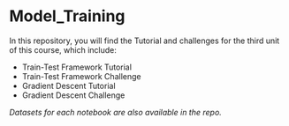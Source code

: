 # Model_Training

In this repository, you will find the Tutorial and challenges for the third unit of this course, which include:

- Train-Test Framework Tutorial
- Train-Test Framework Challenge
- Gradient Descent Tutorial
- Gradient Descent Challenge


*Datasets for each notebook are also available in the repo.*

